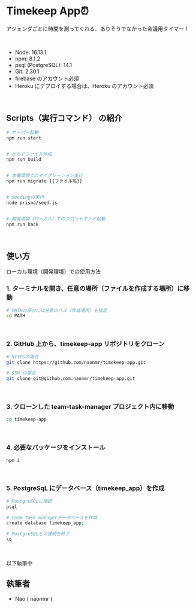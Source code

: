 # Timekeep App⏰

アジェンダごとに時間を測ってくれる、ありそうでなかった会議用タイマー！

  <br>

<!-- ## デモ

- ログイン時
  <br>

  ![新規タスク作成のデモ](./demo/login.gif)

<br>
<br>

- タスク作成時

<br>

![新規タスク作成のデモ](./demo/new-task.gif)

<br>
<br>

- タスク更新時

<br>

![タスク更新のデモ](./demo/update-task.gif)

<br>
<br>

- メンバー選択時

<br>

![メンバー選択のデモ](./demo/select-mamber.gif)

<br>

## 環境 -->

- Node: 16.13.1
- npm: 8.1.2
- psql (PostgreSQL): 14.1
- Git: 2.30.1
- firebase のアカウント必須
- Heroku にデプロイする場合は、Heroku のアカウント必須

<br>

## Scripts（実行コマンド） の紹介

```bash
# サーバー起動
npm run start


# ビルドファイル作成
npm run build


# 本番環境でのマイグレーション実行
npm run migrate {{ファイル名}}


# seedingの実行
node prisma/seed.js


# 開発環境（ローカル）でのフロントエンド起動
npm run hack

```

<br>

## 使い方

ローカル環境（開発環境）での使用方法

### 1. ターミナルを開き、任意の場所（ファイルを作成する場所）に移動

```bash
# PATHの部分には任意のバス（作成場所）を指定
cd PATH
```

<br>

### 2. GitHub 上から、timekeep-app リポジトリをクローン

```bash
# HTTPSの場合
git clone https://github.com/naonmr/timekeep-app.git

# SSH の場合
git clone git@github.com:naonmr/timekeep-app.git
```

<br>

### 3. クローンした team-task-manager プロジェクト内に移動

```bash
cd timekeep-app
```

<br>

### 4. 必要なパッケージをインストール

```bash
npm i
```

<br>

### 5. PostgreSqL にデータベース（timekeep_app）を作成

```bash
# PostgreSQLに接続
psql

# team_task_managerデータベースを作成
create database timekeep_app;

# PostgreSQLとの接続を終了
\q
```

<br>

以下執筆中

<!-- ### 6. firebase auth（認証機能）の設定

- [Auth0](https://auth0.com/jp)にログインし、新規アプリを作成
  - アプリ名（例: team-task-manager）を設定
  - Single Page Web Applications を選択
- team-task-manager アプリの setting > Application URIs の設定（下記を入力）
  - Allowed Callback URLs
    - http://localhost:3000/signup
  - Allowed Logout URLs
    - http://localhost:3000/
  - Allowed Web Origins
    - http://localhost:3000/

<br>

### 7. Prisma CLI の設定

```bash
npx prisma
```

<br>

### 8. env ファイルの設定

- ファイルの作成

```bash
# .envファイルの作成
touch .env
```

- 作成した.env ファイルに下記を記載

```bash
# USERの部分は自分のPCのユーザー名に変更
# パスワードを設定している場合は、PASSWORDの部分を変更（設定していない場合は、PASSWORDの文字を削除）
DATABASE_URL="postgresql://USER:PASSWORD@localhost:5432/team_task_manager?schema=public"

# Auth0の設定
# Auth0のドメイン、Auth0のクライアントIDの部分は、自分のAuth0のデータに変更
REACT_APP_AUTH_DOMAIN="Auth0のドメイン"
REACT_APP_AUTH_CLIENT_ID="Auth0のクライアントID"
```

<br>

### 9. マイグレーションを実行（users, teams, tasks, progress, priorities の 5 つのテーブルを作成）

```bash
# yarnの場合
yarn migrate:dev

# npmの場合
npm run migrate:dev
```

<br>

### 10. seed を実行（上記で作成したテーブルにデータを挿入）

```bash
# yarnの場合
yarn seed

# npmの場合
npm run seed
```

<br>

### 11. ローカルサーバーを立ち上げる（ターミナルを 2 つ立ち上げ、下記の 2 つのコマンドをそれぞれ実行）

```bash
# yarnの場合
yarn dev      # serverを起動
yarn react    # Reactを起動

# npmの場合
npm run dev   # serverを起動
npm run react # Reactを起動
```

### 12. デモ画面を参考に実際の画面を操作

- 注: 追加機能や、修正がある場合は、実際の画面と異なる場合があります

<br>

## デプロイ

- team-task-manager > prisma > seed > index.js ファイルを開き、下記のように変更
  - そのまま
    - teamSeeding
    - progressSeeding
    - prioritiesSeeding
  - コメントアウト(or 削除)
    - usersSeeding
    - tasksSeeding
- GitHub 上の自分のローカルリポジトリに、今回 clone した team-task-manager リポジトリを追加
- Heroku を立ち上げ、GitHub と連携し、パイプラインを作成
  - Resources の Add-ons に、Heroku Postgres を選択
  - Setting の Config Vars に、環境変数の設定
    - `PGSSLMODE=no-verify`
    - `REACT_APP_AUTH_CLIENT_ID=Auth0のドメイン(envファイルの設定と同じ)`
    - `REACT_APP_AUTH_DOMAIN=Auth0のクライアントID(envファイルの設定と同じ)`
- Heroku で react-router を使用するための設定

  - Heroku CLI を設定していない場合は、[こちら](https://devcenter.heroku.com/ja/articles/heroku-cli)を参考に設定
  - ログインや、リポジトリの接続などを行う
  - ターミナル上で下記を実行

  ```bash
  # React Routerの設定
  heroku buildpacks:add https://github.com/heroku/heroku-buildpack-static.git
  ```

- Auth0 の Application URIs の設定

  - team-task-manager アプリの setting > Application URIs にカンマ区切りで下記を追加
  - Allowed Callback URLs
    - `デプロイ先のURL/signup`
  - Allowed Logout URLs
    - `デプロイ先のURL/`
  - Allowed Web Origins
    - `デプロイ先のURL/`

- Heroku でデプロイ
  - Deploy から、Manual deploy の中の Deploy Branch ボタンをクリック
  - More > Run console > `yarn seed` と入力して seeding を実行
- デプロイ完了

<br>

## 使用した技術

- [React](https://ja.reactjs.org/) - ユーザインターフェース構築のための JavaScript ライブラリ
- [Node.js](https://nodejs.org/ja/) - Chrome の V8 JavaScript エンジン で動作する JavaScript 環境
- [Express](https://expressjs.com/ja/) - Node.js のための高速で、革新的な、最小限の Web フレームワーク
- [apollo-server-express](https://www.apollographql.com/docs/apollo-server/integrations/middleware/#apollo-server-express) - The Apollo Server package for Express, the most popular Node.js web framework
- [GraphQL](https://graphql.org/) - A query language for your API
- [Prisma](https://www.prisma.io/) - Next-generation Node.js and TypeScript ORM
- [PostgreSQL](https://www.postgresql.org/) - The World's Most Advanced Open Source Relational Database
- [ MUI](https://mui.com/) - The React UI library you always wanted
- [React Hook Form](https://react-hook-form.com/jp/) - 高性能で柔軟かつ拡張可能な使いやすいフォームバリデーションライブラリ
- [Auth0](https://auth0.com/jp) - 誰でも簡単に導入できる認証・認可プラットフォーム
- [Heroku](https://jp.heroku.com/) - アプリケーションの開発から実行、運用までのすべてをクラウドで完結できる PaaS（サービスとしてのプラットフォーム）

<br> -->

## 執筆者

- Nao ( naonmr )

<br>
